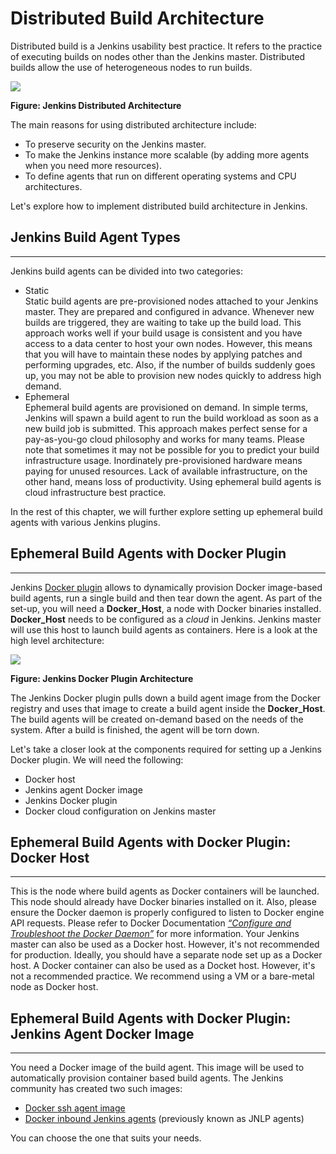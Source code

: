 # Distributed Build Architecture

Distributed build is a Jenkins usability best practice. It refers to the practice of executing builds on nodes other than the Jenkins master. Distributed builds allow the use of heterogeneous nodes to run builds.

&#x20;

![](https://d36ai2hkxl16us.cloudfront.net/course-uploads/e0df7fbf-a057-42af-8a1f-590912be5460/kxliksgx04h8-LFS267\_CourseGraphics-05.png)

**Figure: Jenkins Distributed Architecture**

&#x20;

The main reasons for using distributed architecture include:

* To preserve security on the Jenkins master.
* To make the Jenkins instance more scalable (by adding more agents when you need more resources).
* To define agents that run on different operating systems and CPU architectures.

Let's explore how to implement distributed build architecture in Jenkins.

## Jenkins Build Agent Types

***

Jenkins build agents can be divided into two categories:

* Static\
  Static build agents are pre-provisioned nodes attached to your Jenkins master. They are prepared and configured in advance. Whenever new builds are triggered, they are waiting to take up the build load. This approach works well if your build usage is consistent and you have access to a data center to host your own nodes. However, this means that you will have to maintain these nodes by applying patches and performing upgrades, etc. Also, if the number of builds suddenly goes up, you may not be able to provision new nodes quickly to address high demand.
* Ephemeral\
  Ephemeral build agents are provisioned on demand. In simple terms, Jenkins will spawn a build agent to run the build workload as soon as a new build job is submitted. This approach makes perfect sense for a pay-as-you-go cloud philosophy and works for many teams. Please note that sometimes it may not be possible for you to predict your build infrastructure usage. Inordinately pre-provisioned hardware means paying for unused resources. Lack of available infrastructure, on the other hand, means loss of productivity. Using ephemeral build agents is cloud infrastructure best practice.

In the rest of this chapter, we will further explore setting up ephemeral build agents with various Jenkins plugins.



## Ephemeral Build Agents with Docker Plugin

***

Jenkins [Docker plugin](https://plugins.jenkins.io/docker-plugin/) allows to dynamically provision Docker image-based build agents, run a single build and then tear down the agent. As part of the set-up, you will need a **Docker\_Host**, a node with Docker binaries installed. **Docker\_Host** needs to be configured as a _cloud_ in Jenkins. Jenkins master will use this host to launch build agents as containers. Here is a look at the high level architecture:

&#x20;

![](https://d36ai2hkxl16us.cloudfront.net/course-uploads/e0df7fbf-a057-42af-8a1f-590912be5460/3sq6cx7ldb3s-LFS267\_CourseGraphics-07.png)

**Figure: Jenkins Docker Plugin Architecture**

&#x20;

The Jenkins Docker plugin pulls down a build agent image from the Docker registry and uses that image to create a build agent inside the **Docker\_Host**. The build agents will be created on-demand based on the needs of the system. After a build is finished, the agent will be torn down.&#x20;

Let's take a closer look at the components required for setting up a Jenkins Docker plugin. We will need the following:&#x20;

* Docker host&#x20;
* Jenkins agent Docker image&#x20;
* Jenkins Docker plugin&#x20;
* Docker cloud configuration on Jenkins master

## Ephemeral Build Agents with Docker Plugin: Docker Host

***

This is the node where build agents as Docker containers will be launched. This node should already have Docker binaries installed on it. Also, please ensure the Docker daemon is properly configured to listen to Docker engine API requests. Please refer to Docker Documentation [_“Configure and Troubleshoot the Docker Daemon”_](https://docs.docker.com/config/daemon/) for more information. Your Jenkins master can also be used as a Docker host. However, it's not recommended for production. Ideally, you should have a separate node set up as a Docker host. A Docker container can also be used as a Docket host. However, it's not a recommended practice. We recommend using a VM or a bare-metal node as Docker host.

## Ephemeral Build Agents with Docker Plugin: Jenkins Agent Docker Image

***

You need a Docker image of the build agent. This image will be used to automatically provision container based build agents. The Jenkins community has created two such images:

* [Docker ssh agent image](https://hub.docker.com/r/jenkins/ssh-agent/)
* [Docker inbound Jenkins agents](https://hub.docker.com/r/jenkins/inbound-agent/) (previously known as JNLP agents)

You can choose the one that suits your needs.





[\
](https://trainingportal.linuxfoundation.org/learn/course/jenkins-essentials-lfs267/scaling-jenkins-infrastructure-with-dynamic-build-agents/scaling-jenkins-infrastructure-with-dynamic-build-agents?page=3)


